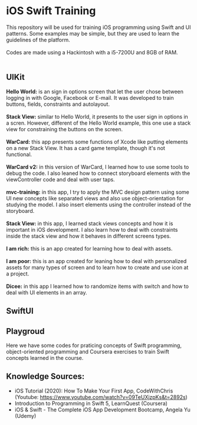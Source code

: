 # iOS Swift Training
This repository will be used for training iOS programming using Swift and UI patterns. Some examples may be simple, but they are used to learn the guidelines of the platform.
<br><br>
Codes are made using a Hackintosh with a i5-7200U and 8GB of RAM.
<br><br>
## UIKit
**Hello World:** is an sign in options screen that let the user chose between logging in with Google, Facebook or E-mail. It was developed to train buttons, fields, constraints and autolayout.
<br><br>
**Stack View:** similar to Hello World, it presents to the user sign in options in a scren. However, different of the Hello World example, this one use a stack view for constraining the buttons on the screen.
<br><br>
**WarCard:** this app presents some functions of Xcode like putting elements on a new Stack View. It has a card game template, though it's not functional.
<br><br>
**WarCard v2:** in this version of WarCard, I learned how to use some tools to debug the code. I also leaned how to connect storyboard elements with the viewController code and deal with user taps.
<br><br>
**mvc-training:** in this app, I try to apply the MVC design pattern using some UI new concepts like separated views and also use object-orientation for studying the model. I also insert elements using the controller instead of the storyboard.
<br><br>
**Stack View:** in this app, I learned stack views concepts and how it is important in iOS development. I also learn how to deal with constraints inside the stack view and how it behaves in different screens types.
<br><br>
**I am rich:** this is an app created for learning how to deal with assets.
<br><br>
**I am poor:** this is an app created for leaning how to deal with personalized assets for many types of screen and to learn how to create and use icon at a project.
<br><br>
**Dicee:** in this app I learned how to randomize items with switch and how to deal with UI elements in an array.
## SwiftUI

## Playgroud
Here we have some codes for praticing concepts of Swift programming, object-oriented programming and Coursera exercises to train Swift concepts learned in the course.

## Knowledge Sources:
- iOS Tutorial (2020): How To Make Your First App, CodeWithChris (Youtube: https://www.youtube.com/watch?v=09TeUXjzpKs&t=2892s)
- Introduction to Programming in Swift 5, LearnQuest (Coursera)
- iOS & Swift - The Complete iOS App Development Bootcamp, Angela Yu (Udemy)

